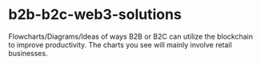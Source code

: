 # b2b-b2c-web3-solutions
Flowcharts/Diagrams/Ideas of ways B2B or B2C can utilize the blockchain to improve productivity. The charts you see will mainly involve retail businesses. 
